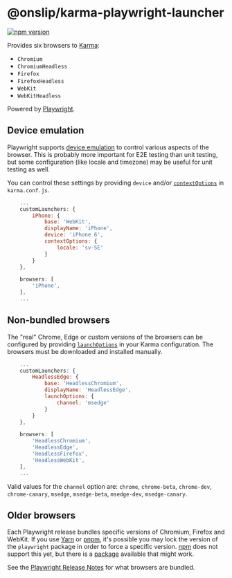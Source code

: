 # @onslip/karma-playwright-launcher

[![npm version](https://badge.fury.io/js/%40onslip%2Fkarma-playwright-launcher.svg)](https://badge.fury.io/js/%40onslip%2Fkarma-playwright-launcher)

Provides six browsers to [Karma](https://karma-runner.github.io/):

* `Chromium`
* `ChromiumHeadless`
* `Firefox`
* `FirefoxHeadless`
* `WebKit`
* `WebKitHeadless`

Powered by [Playwright](https://github.com/microsoft/playwright).

## Device emulation

Playwright supports [device emulation](https://playwright.dev/docs/emulation) to control various aspects of the browser.
This is probably more important for E2E testing than unit testing, but some configuration (like locale and timezone) may
be useful for unit testing as well.

You can control these settings by providing `device` and/or [`contextOptions`](https://playwright.dev/docs/next/api/class-browser#browsernewcontextoptions) in `karma.conf.js`.

```js
    ...
    customLaunchers: {
        iPhone: {
            base: 'WebKit',
            displayName: 'iPhone',
            device: 'iPhone 6',
            contextOptions: {
                locale: 'sv-SE'
            }
        }
    },

    browsers: [
        'iPhone',
    ],
    ...
```

## Non-bundled browsers

The "real" Chrome, Edge or custom versions of the browsers can be configured by providing
[`launchOptions`](https://playwright.dev/docs/api/class-browsertype#browsertypelaunchoptions) in your Karma
configuration. The browsers must be downloaded and installed manually.

```js
    ...
    customLaunchers: {
        HeadlessEdge: {
            base: 'HeadlessChromium',
            displayName: 'HeadlessEdge',
            launchOptions: {
                channel: 'msedge'
            }
        }
    },

    browsers: [
        'HeadlessChromium',
        'HeadlessEdge',
        'HeadlessFirefox',
        'HeadlessWebKit',
    ],
    ...
```

Valid values for the `channel` option are: `chrome`, `chrome-beta`, `chrome-dev`, `chrome-canary`, `msedge`,
`msedge-beta`, `msedge-dev`, `msedge-canary`.

## Older browsers

Each Playwright release bundles specific versions of Chromium, Firefox and WebKit. If you use
[Yarn](https://classic.yarnpkg.com/en/docs/selective-version-resolutions/) or
[pnpm](https://pnpm.io/package_json#pnpmoverrides), it's possible you may lock the version of the `playwright` package
in order to force a specific version. [npm](https://github.com/npm/rfcs/blob/latest/accepted/0036-overrides.md) does not
support this yet, but there is a [package](https://www.npmjs.com/package/npm-force-resolutions) available that might work.

See the [Playwright Release Notes](https://playwright.dev/versions/) for what browsers are bundled.
